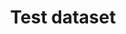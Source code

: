 ---
schema: default
title: Test dataset
organization: Sample Department
notes: This is a test created by the form
maintainer: ''
maintainer_email: ''
---